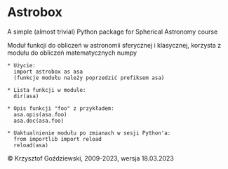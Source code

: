 # Astrobox
A simple (almost trivial) Python package for Spherical Astronomy course

Moduł funkcji do obliczeń w astronomii sferycznej i klasycznej, korzysta z modułu do obliczeń matematycznych numpy
  
    * Użycie: 
      import astrobox as asa
      (funkcje modułu należy poprzedzić prefiksem asa)
  
    * Lista funkcji w module: 
      dir(asa)
  
    * Opis funkcji "foo" z przykładem: 
      asa.opis(asa.foo)
      asa.doc(asa.foo)
  
    * Uaktualnienie modułu po zmianach w sesji Python'a:
      from importlib import reload
      reload(asa)
      
© Krzysztof Goździewski, 2009-2023, wersja 18.03.2023